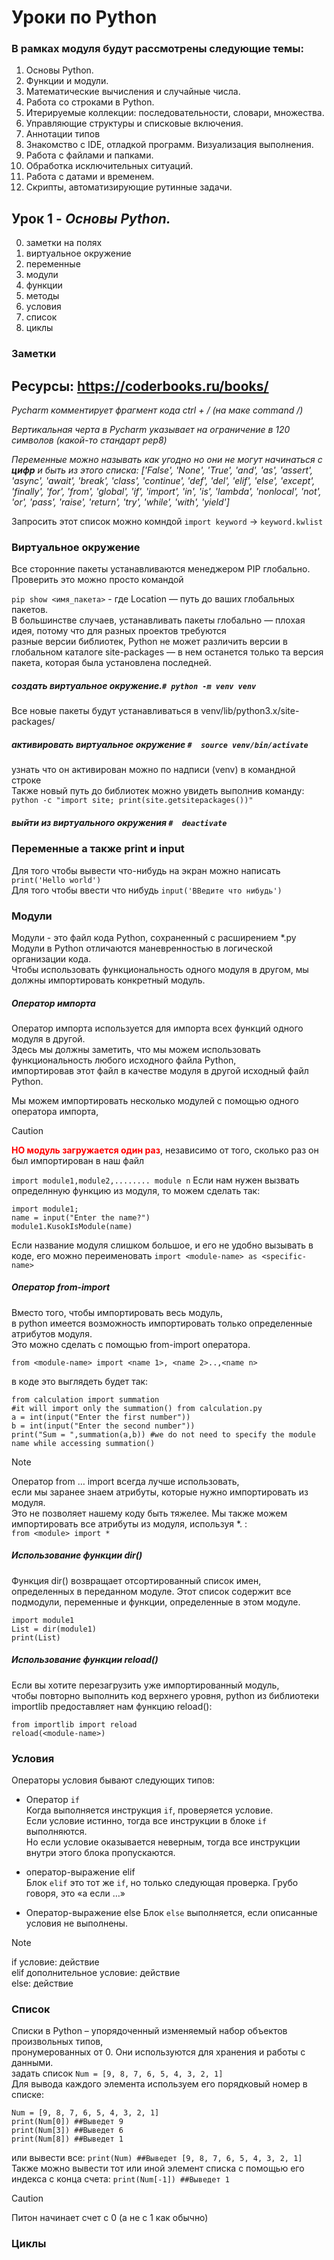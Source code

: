 # Уроки по Python
### В рамках модуля будут рассмотрены следующие темы:
1. Основы Python.
2. Функции и модули.
3. Математические вычисления и случайные числа.
4. Работа со строками в Python.
5. Итерируемые коллекции: последовательности, словари, множества.
6. Управляющие структуры и списковые включения.
7. Аннотации типов
8. Знакомство с IDE, отладкой программ. Визуализация выполнения.
9. Работа с файлами и папками.
10. Обработка исключительных ситуаций.
11. Работа с датами и временем.
12. Скрипты, автоматизирующие рутинные задачи.

## Урок 1 - *Основы Python.*
0) заметки на полях
1) виртуальное окружение
2) переменные
3) модули
4) функции
5) методы
6) условия
7) список
8) циклы

### Заметки
Ресурсы:
https://coderbooks.ru/books/ 
---
*Pycharm комментирует фрагмент кода ctrl + /   (на маке command /)* 

*Вертикальная черта в Pycharm указывает на ограничение в 120 символов
(какой-то стандарт pep8)* 

*Переменные можно называть как угодно но они не могут начинаться с **цифр**
и быть из этого списка: ['False', 'None', 'True', 'and', 'as', 'assert', 'async', 'await', 'break', 'class', 'continue', 'def', 'del', 'elif',
 'else', 'except', 'finally', 'for', 'from', 'global', 'if', 'import', 'in', 'is', 'lambda', 'nonlocal', 'not', 'or',
 'pass', 'raise', 'return', 'try', 'while', 'with', 'yield']*  

Запросить этот список можно комндой ```import keyword``` -> ```keyword.kwlist```
### Виртуальное окружение
Все сторонние пакеты устанавливаются менеджером PIP глобально. Проверить это можно просто командой

```pip show <имя_пакета>``` - где Location — путь до ваших глобальных пакетов. \
В большинстве случаев, устанавливать пакеты глобально — плохая идея, потому что для разных проектов требуются \
разные версии библиотек, Python не может различить версии в глобальном каталоге site-packages
 — в нем останется только та версия пакета, которая была установлена последней.

##### создать виртуальное окружение.```# python -m venv venv``` 
Все новые пакеты будут устанавливаться в venv/lib/python3.x/site-packages/
##### активировать виртуальное окружение ```#  source venv/bin/activate```
узнать что он активирован можно по надписи (venv) в командной строке \
Также новый путь до библиотек можно увидеть выполнив команду: ```python -c "import site; print(site.getsitepackages())"```
##### выйти из виртуального окружения ```#  deactivate```

### Переменные а также print и input
Для того чтобы вывести что-нибудь на экран можно написать ``print('Hello world')`` \
Для того чтобы ввести что нибудь ```input('ВВедите что нибудь')```
### Модули
Модули - это файл кода Python, сохраненный с расширением *.py \
Модули в Python отличаются маневренностью в логической организации кода. \
Чтобы использовать функциональность одного модуля в другом, мы должны импортировать конкретный модуль.
##### Оператор импорта
Оператор импорта используется для импорта всех функций одного модуля в другой. \
Здесь мы должны заметить, что мы можем использовать функциональность любого исходного файла Python, \
импортировав этот файл в качестве модуля в другой исходный файл Python.

Мы можем импортировать несколько модулей с помощью одного оператора импорта, 
> [!CAUTION]
> <span style="color:RED">**НО модуль загружается один раз**</span>, 
> независимо от того, сколько раз он был импортирован в наш файл 

```import module1,module2,........ module n```
Если нам нужен вызвать определнную функцию из модуля, то можем сделать так:
```
import module1; 
name = input("Enter the name?") 
module1.KusokIsModule(name)
```
Если название модуля слишком большое, и его не удобно вызывать в коде, его можно переименовать
```import <module-name> as <specific-name> ```


##### Оператор from-import
Вместо того, чтобы импортировать весь модуль, \
в python имеется возможность импортировать только определенные атрибутов модуля. \
Это можно сделать с помощью from-import оператора.
```
from <module-name> import <name 1>, <name 2>..,<name n>   
```
в коде это выглядеть будет так:
```
from calculation import summation  
#it will import only the summation() from calculation.py
a = int(input("Enter the first number"))
b = int(input("Enter the second number"))
print("Sum = ",summation(a,b)) #we do not need to specify the module name while accessing summation()
```
>[!NOTE]
> Оператор from … import всегда лучше использовать, \
> если мы заранее знаем атрибуты, которые нужно импортировать из модуля. \
> Это не позволяет нашему коду быть тяжелее. Мы также можем импортировать все атрибуты из модуля, используя *. : \
```from <module> import *  ```
##### Использование функции dir()
Функция dir() возвращает отсортированный список имен, \
определенных в переданном модуле. Этот список содержит все подмодули, переменные и функции, определенные в этом модуле.

```
import module1
List = dir(module1)
print(List)
```
##### Использование функции reload()
Если вы хотите перезагрузить уже импортированный модуль, \
чтобы повторно выполнить код верхнего уровня, python из библиотеки importlib предоставляет нам функцию reload():
```
from importlib import reload
reload(<module-name>)
 ```

### Условия
Операторы условия бывают следующих типов:
- Оператор ```if``` \
Когда выполняется инструкция ```if```, проверяется условие.\
Если условие истинно, тогда все инструкции в блоке ```if``` выполняются. \
Но если условие оказывается неверным, тогда все инструкции внутри этого блока пропускаются.

- оператор-выражение elif \
Блок ```elif``` это тот же ```if```, но только следующая проверка. Грубо говоря, это «а если …»

- Оператор-выражение else
Блок ```else``` выполняется, если описанные условия не выполнены.

>[!NOTE] 
>if  условие: действие \
>elif дополнительное условие: действие \
>else: действие 

### Список
Списки в Python – упорядоченный изменяемый набор объектов произвольных типов, \
пронумерованных от 0. Они используются для хранения и работы с данными. \
задать список ```Num = [9, 8, 7, 6, 5, 4, 3, 2, 1]``` \
Для вывода каждого элемента используем его порядковый номер в списке:
```
Num = [9, 8, 7, 6, 5, 4, 3, 2, 1]
print(Num[0]) ##Выведет 9
print(Num[3]) ##Выведет 6
print(Num[8]) ##Выведет 1
```
или вывести все: ```print(Num) ##Выведет [9, 8, 7, 6, 5, 4, 3, 2, 1]``` \
Также можно вывести тот или иной элемент списка с помощью его индекса с конца счета: ```print(Num[-1]) ##Выведет 1```
>[!CAUTION]
> Питон начинает счет с 0 (а не с 1 как обычно)


### Циклы

